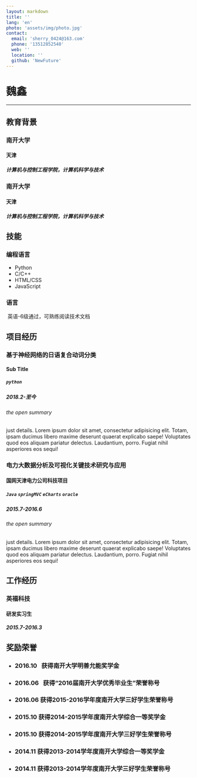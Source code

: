 ```yaml
---
layout: markdown
title: ''
lang: 'en'
photo: 'assets/img/photo.jpg'
contact:
  email: 'sherry_0424@163.com'
  phone: '13512852540'
  web: ''
  location: ''
  github: 'NewFuture'
---
```


# 魏鑫

-----------

## 教育背景

### 南开大学
#### 天津
##### 计算机与控制工程学院，计算机科学与技术

### 南开大学
#### 天津
##### 计算机与控制工程学院，计算机科学与技术


## 技能

### 编程语言
* Python
* C/C++
* HTML/CSS
* JavaScript

### 语言
  英语-6级通过，可熟练阅读技术文档

## 项目经历
### 基于神经网络的日语复合动词分类
#### Sub Title
##### `python` 
##### 2018.2-至今
###### the open summary
just details.
Lorem ipsum dolor sit amet, consectetur adipisicing elit. Totam, ipsam ducimus libero maxime deserunt quaerat explicabo saepe! Voluptates quod eos aliquam pariatur delectus. Laudantium, porro. Fugiat nihil asperiores eos sequi!


### 电力大数据分析及可视化关键技术研究与应用
#### 国网天津电力公司科技项目
##### `Java` `springMVC` `eCharts` `oracle`
##### 2015.7-2016.6
###### the open summary
just details.
Lorem ipsum dolor sit amet, consectetur adipisicing elit. Totam, ipsam ducimus libero maxime deserunt quaerat explicabo saepe! Voluptates quod eos aliquam pariatur delectus. Laudantium, porro. Fugiat nihil asperiores eos sequi!

## 工作经历
### 英福科技
#### 研发实习生
##### 2015.7-2016.3


## 奖励荣誉

* ### 2016.10   获得南开大学明善允能奖学金
* ### 2016.06   获得“2016届南开大学优秀毕业生”荣誉称号
* ### 2016.06   获得2015-2016学年度南开大学三好学生荣誉称号
* ### 2015.10   获得2014-2015学年度南开大学综合一等奖学金
* ### 2015.10   获得2014-2015学年度南开大学三好学生荣誉称号
* ### 2014.11   获得2013-2014学年度南开大学综合一等奖学金
* ### 2014.11   获得2013-2014学年度南开大学三好学生荣誉称号

